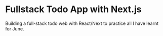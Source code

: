 # Fullstack Todo App with Next.js

Building a full-stack todo web with React/Next to practice all I have learnt for June.
